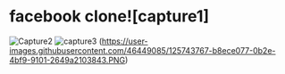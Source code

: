 # facebook clone![capture1]
![Capture2](https://user-images.githubusercontent.com/46449085/125743799-3bd03824-7d6c-4c62-924d-6ca0479f6dd8.PNG)
![capture3](https://user-images.githubusercontent.com/46449085/125743816-853d5248-b2c9-4c9e-8085-da0b1d525126.PNG)
(https://user-images.githubusercontent.com/46449085/125743767-b8ece077-0b2e-4bf9-9101-2649a2103843.PNG)


